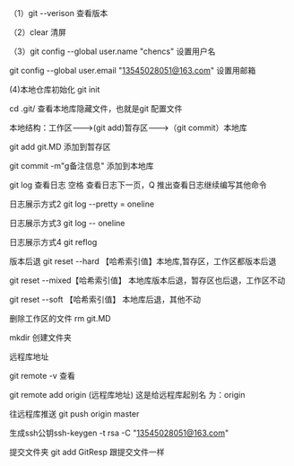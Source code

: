 （1）git --verison 查看版本

（2）clear 清屏

（3）git config --global user.name "chencs" 设置用户名

git config --global user.email "13545028051@163.com" 设置用邮箱

(4)本地仓库初始化 git init

cd .git/  查看本地库隐藏文件，也就是git 配置文件

本地结构：工作区--->(git add)暂存区--->（git commit）本地库

git add git.MD 添加到暂存区

git commit -m"g备注信息" 添加到本地库

git log 查看日志   空格 查看日志下一页，Q 推出查看日志继续编写其他命令

日志展示方式2 git log --pretty = oneline

日志展示方式3 git log -- oneline

日志展示方式4 git reflog 

版本后退  git reset --hard 【哈希索引值】本地库,暂存区，工作区都版本后退

git reset --mixed【哈希索引值】 本地库版本后退，暂存区也后退，工作区不动

git  reset --soft   【哈希索引值】 本地库后退，其他不动

删除工作区的文件 rm git.MD

mkdir 创建文件夹

远程库地址

git remote -v 查看    

git remote add origin (远程库地址)  这是给远程库起别名 为：origin

往远程库推送  git push origin master

生成ssh公钥ssh-keygen -t rsa -C "13545028051@163.com"



提交文件夹 git add GitResp   跟提交文件一样



